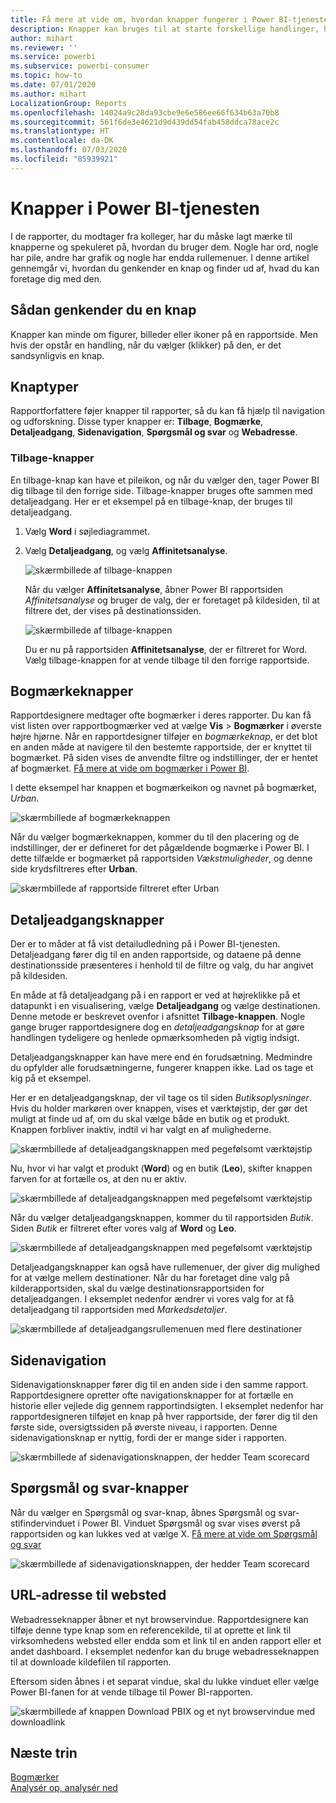 ```yaml
---
title: Få mere at vide om, hvordan knapper fungerer i Power BI-tjenesten
description: Knapper kan bruges til at starte forskellige handlinger, herunder navigation i rapporten, detaljeadgang og detaljeadgang på tværs af rapporter
author: mihart
ms.reviewer: ''
ms.service: powerbi
ms.subservice: powerbi-consumer
ms.topic: how-to
ms.date: 07/01/2020
ms.author: mihart
LocalizationGroup: Reports
ms.openlocfilehash: 14024a9c28da93cbe9e6e586ee66f634b63a70b8
ms.sourcegitcommit: 561f6de3e4621d9d439dd54fab458ddca78ace2c
ms.translationtype: HT
ms.contentlocale: da-DK
ms.lasthandoff: 07/03/2020
ms.locfileid: "85939921"
---
```

# <a name="buttons-in-the-power-bi-service"></a>Knapper i Power BI-tjenesten
I de rapporter, du modtager fra kolleger, har du måske lagt mærke til knapperne og spekuleret på, hvordan du bruger dem. Nogle har ord, nogle har pile, andre har grafik og nogle har endda rullemenuer. I denne artikel gennemgår vi, hvordan du genkender en knap og finder ud af, hvad du kan foretage dig med den.

## <a name="how-to-recognize-a-button"></a>Sådan genkender du en knap
Knapper kan minde om figurer, billeder eller ikoner på en rapportside. Men hvis der opstår en handling, når du vælger (klikker) på den, er det sandsynligvis en knap.

## <a name="types-of-buttons"></a>Knaptyper
Rapportforfattere føjer knapper til rapporter, så du kan få hjælp til navigation og udforskning. Disse typer knapper er: **Tilbage**, **Bogmærke**, **Detaljeadgang**, **Sidenavigation**, **Spørgsmål og svar** og **Webadresse**. 

### <a name="back-buttons"></a>Tilbage-knapper 
En tilbage-knap kan have et pileikon, og når du vælger den, tager Power BI dig tilbage til den forrige side.  Tilbage-knapper bruges ofte sammen med detaljeadgang. Her er et eksempel på en tilbage-knap, der bruges til detaljeadgang.

1. Vælg **Word** i søjlediagrammet.
1. Vælg **Detaljeadgang**, og vælg **Affinitetsanalyse**.

    ![skærmbillede af tilbage-knappen](media/end-user-buttons/power-bi-drillthrough.png)

    Når du vælger **Affinitetsanalyse**, åbner Power BI rapportsiden *Affinitetsanalyse* og bruger de valg, der er foretaget på kildesiden, til at filtrere det, der vises på destinationssiden.

    ![skærmbillede af tilbage-knappen](media/end-user-buttons/power-bi-go-back.png)

    Du er nu på rapportsiden **Affinitetsanalyse**, der er filtreret for Word. Vælg tilbage-knappen for at vende tilbage til den forrige rapportside. 

## <a name="bookmark-buttons"></a>Bogmærkeknapper
Rapportdesignere medtager ofte bogmærker i deres rapporter. Du kan få vist listen over rapportbogmærker ved at vælge **Vis** > **Bogmærker** i øverste højre hjørne. Når en rapportdesigner tilføjer en *bogmærkeknap*, er det blot en anden måde at navigere til den bestemte rapportside, der er knyttet til bogmærket. På siden vises de anvendte filtre og indstillinger, der er hentet af bogmærket. [Få mere at vide om bogmærker i Power BI](end-user-bookmarks.md). 

I dette eksempel har knappen et bogmærkeikon og navnet på bogmærket, *Urban*. 

![skærmbillede af bogmærkeknappen](media/end-user-buttons/power-bi-bookmark.png)

Når du vælger bogmærkeknappen, kommer du til den placering og de indstillinger, der er defineret for det pågældende bogmærke i Power BI.  I dette tilfælde er bogmærket på rapportsiden *Vækstmuligheder*, og denne side krydsfiltreres efter **Urban**.

![skærmbillede af rapportside filtreret efter Urban](media/end-user-buttons/power-bi-urban.png)


## <a name="drillthrough-buttons"></a>Detaljeadgangsknapper
Der er to måder at få vist detailudledning på i Power BI-tjenesten. Detaljeadgang fører dig til en anden rapportside, og dataene på denne destinationsside præsenteres i henhold til de filtre og valg, du har angivet på kildesiden.

En måde at få detaljeadgang på i en rapport er ved at højreklikke på et datapunkt i en visualisering, vælge **Detaljeadgang** og vælge destinationen. Denne metode er beskrevet ovenfor i afsnittet **Tilbage-knappen**. Nogle gange bruger rapportdesignere dog en *detaljeadgangsknap* for at gøre handlingen tydeligere og henlede opmærksomheden på vigtig indsigt.  

Detaljeadgangsknapper kan have mere end én forudsætning. Medmindre du opfylder alle forudsætningerne, fungerer knappen ikke. Lad os tage et kig på et eksempel.

Her er en detaljeadgangsknap, der vil tage os til siden *Butiksoplysninger*. Hvis du holder markøren over knappen, vises et værktøjstip, der gør det muligt at finde ud af, om du skal vælge både en butik og et produkt. Knappen forbliver inaktiv, indtil vi har valgt en af mulighederne.

![skærmbillede af detaljeadgangsknappen med pegefølsomt værktøjstip](media/end-user-buttons/power-bi-drill-two-selections.png)

Nu, hvor vi har valgt et produkt (**Word**) og en butik (**Leo**), skifter knappen farven for at fortælle os, at den nu er aktiv.

![skærmbillede af detaljeadgangsknappen med pegefølsomt værktøjstip](media/end-user-buttons/power-bi-select-both.png)

Når du vælger detaljeadgangsknappen, kommer du til rapportsiden *Butik*. Siden *Butik* er filtreret efter vores valg af **Word** og **Leo**.

![skærmbillede af detaljeadgangsknappen med pegefølsomt værktøjstip](media/end-user-buttons/power-bi-store.png)

Detaljeadgangsknapper kan også have rullemenuer, der giver dig mulighed for at vælge mellem destinationer. Når du har foretaget dine valg på kilderapportsiden, skal du vælge destinationsrapportsiden for detaljeadgangen. I eksemplet nedenfor ændrer vi vores valg for at få detaljeadgang til rapportsiden med *Markedsdetaljer*. 

![skærmbillede af detaljeadgangsrullemenuen med flere destinationer](media/end-user-buttons/power-bi-destination.png)

## <a name="page-navigation"></a>Sidenavigation

Sidenavigationsknapper fører dig til en anden side i den samme rapport. Rapportdesignere opretter ofte navigationsknapper for at fortælle en historie eller vejlede dig gennem rapportindsigten. I eksemplet nedenfor har rapportdesigneren tilføjet en knap på hver rapportside, der fører dig til den første side, oversigtssiden på øverste niveau, i rapporten. Denne sidenavigationsknap er nyttig, fordi der er mange sider i rapporten.

![skærmbillede af sidenavigationsknappen, der hedder Team scorecard](media/end-user-buttons/power-bi-nav-button.png)


## <a name="qa-buttons"></a>Spørgsmål og svar-knapper 
Når du vælger en Spørgsmål og svar-knap, åbnes Spørgsmål og svar-stifindervinduet i Power BI. Vinduet Spørgsmål og svar vises øverst på rapportsiden og kan lukkes ved at vælge X. [Få mere at vide om Spørgsmål og svar](end-user-q-and-a.md)

![skærmbillede af sidenavigationsknappen, der hedder Team scorecard](media/end-user-buttons/power-bi-qna.png)

## <a name="web-url"></a>URL-adresse til websted
Webadresseknapper åbner et nyt browservindue. Rapportdesignere kan tilføje denne type knap som en referencekilde, til at oprette et link til virksomhedens websted eller endda som et link til en anden rapport eller et andet dashboard. I eksemplet nedenfor kan du bruge webadresseknappen til at downloade kildefilen til rapporten. 

Eftersom siden åbnes i et separat vindue, skal du lukke vinduet eller vælge Power BI-fanen for at vende tilbage til Power BI-rapporten.

![skærmbillede af knappen Download PBIX og et nyt browservindue med downloadlink](media/end-user-buttons/power-bi-url.png)

## <a name="next-steps"></a>Næste trin
[Bogmærker](end-user-bookmarks.md)    
[Analysér op, analysér ned](end-user-drill.md)
